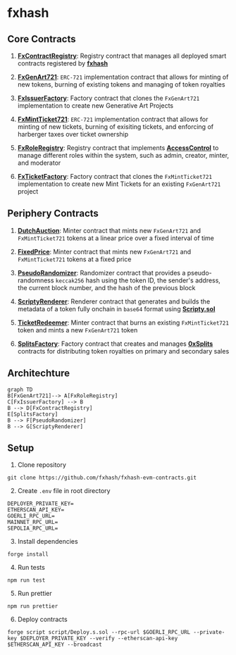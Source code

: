 # fxhash

## Core Contracts

1. **[FxContractRegistry](src/registries/FxContractRegistry.sol)**: Registry contract that manages all deployed smart contracts registered by **[fxhash](https://www.fxhash.xyz)**

2. **[FxGenArt721](src/tokens/FxGenArt721.sol)**: `ERC-721` implementation contract that allows for minting of new tokens, burning of existing tokens and managing of token royalties

3. **[FxIssuerFactory](src/factories/FxIssuerFactory.sol)**: Factory contract that clones the `FxGenArt721` implementation to create new Generative Art Projects

4. **[FxMintTicket721](src/tokens/FxMintTicket721.sol)**: `ERC-721` implementation contract that allows for minting of new tickets, burning of exisiting tickets, and enforcing of harberger taxes over ticket ownership

5. **[FxRoleRegistry](src/registries/FxRoleRegistry.sol)**: Registry contract that implements **[AccessControl](https://docs.openzeppelin.com/contracts/4.x/api/access)** to manage different roles within the system, such as admin, creator, minter, and moderator

6. **[FxTicketFactory](src/factories/FxTicketFactory.sol)**: Factory contract that clones the `FxMintTicket721` implementation to create new Mint Tickets for an existing `FxGenArt721` project

## Periphery Contracts

1. **[DutchAuction](src/minters/DutchAuction.sol)**: Minter contract that mints new `FxGenArt721` and `FxMintTicket721` tokens at a linear price over a fixed interval of time

2. **[FixedPrice](src/minters/FixedPrice.sol)**: Minter contract that mints new `FxGenArt721` and `FxMintTicket721` tokens at a fixed price

3. **[PseudoRandomizer](src/randomizers/PseudoRandomizer.sol)**: Randomizer contract that provides a pseudo-randomness `keccak256` hash using the token ID, the sender's address, the current block number, and the hash of the previous block

4. **[ScriptyRenderer](src/renderers/ScriptyRenderer.sol)**: Renderer contract that generates and builds the metadata of a token fully onchain in `base64` format using **[Scripty.sol](https://int-art.gitbook.io/scripty.sol-v2)**

5. **[TicketRedeemer](src/minters/TicketRedeemer.sol)**: Minter contract that burns an existing `FxMintTicket721` token and mints a new `FxGenArt721` token

6. **[SplitsFactory](src/factories/SplitsFactory.sol)**: Factory contract that creates and manages **[0xSplits](https://docs.splits.org)** contracts for distributing token royalties on primary and secondary sales

## Architechture

```mermaid
graph TD
B[FxGenArt721]--> A[FxRoleRegistry]
C[FxIssuerFactory] --> B
B --> D[FxContractRegistry]
E[SplitsFactory]
B --> F[PseudoRandomizer]
B --> G[ScriptyRenderer]
```

## Setup

1. Clone repository

```
git clone https://github.com/fxhash/fxhash-evm-contracts.git
```

2. Create `.env` file in root directory

```
DEPLOYER_PRIVATE_KEY=
ETHERSCAN_API_KEY=
GOERLI_RPC_URL=
MAINNET_RPC_URL=
SEPOLIA_RPC_URL=
```

3. Install dependencies

```
forge install
```

4. Run tests

```
npm run test
```

5. Run prettier

```
npm run prettier
```

6. Deploy contracts

```
forge script script/Deploy.s.sol --rpc-url $GOERLI_RPC_URL --private-key $DEPLOYER_PRIVATE_KEY --verify --etherscan-api-key $ETHERSCAN_API_KEY --broadcast
```

